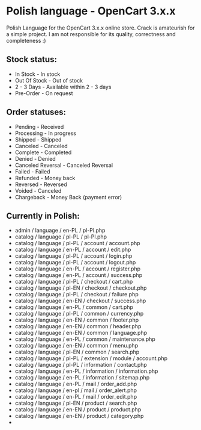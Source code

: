 # Polish language - OpenCart 3.x.x

Polish Language for the OpenCart 3.x.x online store. Crack is amateurish for a simple project. I am not responsible for its quality, correctness and completeness :)

## Stock status:
- In Stock - In stock
- Out Of Stock - Out of stock
- 2 - 3 Days - Available within 2 - 3 days
- Pre-Order - On request

## Order statuses:
- Pending - Received
- Processing - In progress
- Shipped - Shipped
- Canceled - Canceled
- Complete - Completed
- Denied - Denied
- Canceled Reversal - Canceled Reversal
- Failed - Failed
- Refunded - Money back
- Reversed - Reversed
- Voided - Canceled
- Chargeback - Money Back (payment error)

## Currently in Polish:
- admin / language / en-PL / pl-Pl.php
- catalog / language / pl-PL / pl-Pl.php
- catalog / language / pl-PL / account / account.php
- catalog / language / en-PL / account / edit.php
- catalog / language / pl-PL / account / login.php
- catalog / language / pl-PL / account / logout.php
- catalog / language / en-PL / account / register.php
- catalog / language / en-PL / account / success.php
- catalog / language / pl-PL / checkout / cart.php
- catalog / language / pl-EN / checkout / checkout.php
- catalog / language / pl-PL / checkout / failure.php
- catalog / language / en-EN / checkout / success.php
- catalog / language / en-PL / common / cart.php
- catalog / language / pl-PL / common / currency.php
- catalog / language / en-EN / common / footer.php
- catalog / language / en-EN / common / header.php
- catalog / language / en-EN / common / language.php
- catalog / language / en-PL / common / maintenance.php
- catalog / language / en-EN / common / menu.php
- catalog / language / pl-EN / common / search.php
- catalog / language / pl-PL / extension / module / account.php
- catalog / language / pl-PL / information / contact.php
- catalog / language / en-PL / information / information.php
- catalog / language / en-PL / information / sitemap.php
- catalog / language / en-PL / mail / order_add.php
- catalog / language / en-pl / mail / order_alert.php
- catalog / language / en-PL / mail / order_edit.php
- catalog / language / pl-EN / product / search.php
- catalog / language / en-EN / product / product.php
- catalog / language / en-EN / product / category.php 
- 
